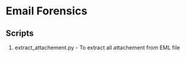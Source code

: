 # Email Forensics

## Scripts

1. extract_attachement.py - To extract all attachement from EML file
